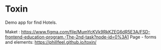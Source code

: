 # Toxin
Demo app for find Hotels.

Maket : https://www.figma.com/file/MumYcKVk9RkKZEG6dR5E3A/FSD-frontend-education-program.-The-2nd-task?node-id=0%3A1
Page - forms and elements: https://phillfeel.github.io/toxin/
